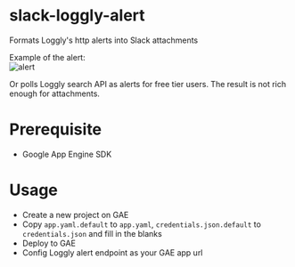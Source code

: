 # slack-loggly-alert
Formats Loggly's http alerts into Slack attachments

Example of the alert:		
![alert](http://i.imgur.com/G45W1M6.png)

Or polls Loggly search API as alerts for free tier users. The result is not rich enough for attachments.

# Prerequisite
- Google App Engine SDK

# Usage
- Create a new project on GAE
- Copy `app.yaml.default` to `app.yaml`, `credentials.json.default` to `credentials.json` and fill in the blanks
- Deploy to GAE
- Config Loggly alert endpoint as your GAE app url
